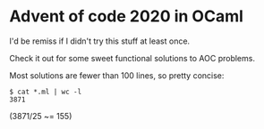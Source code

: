 # Advent of code 2020 in OCaml

I'd be remiss if I didn't try this stuff at least once.

Check it out for some sweet functional solutions to AOC problems.

Most solutions are fewer than 100 lines, so pretty concise:

```
$ cat *.ml | wc -l
3871
```
(3871/25 ~= 155)
